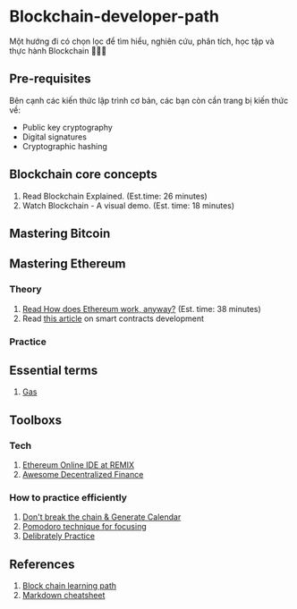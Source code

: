# Blockchain-developer-path

Một hướng đi có chọn lọc để tìm hiểu, nghiên cứu, phân tích, học tập và thực hành Blockchain 💪🥤📏

## Pre-requisites

Bên cạnh các kiến thức lập trình cơ bản, các bạn còn cần trang bị kiến thức về:

* Public key cryptography
* Digital signatures
* Cryptographic hashing

## Blockchain core concepts

1. Read Blockchain Explained. (Est.time: 26 minutes)
2. Watch Blockchain - A visual demo. (Est. time: 18 minutes)

## Mastering Bitcoin

## Mastering Ethereum

### Theory

1. [Read How does Ethereum work, anyway?](https://medium.com/@preethikasireddy/how-does-ethereum-work-anyway-22d1df506369) (Est. time: 38 minutes)
2. Read [this article](https://blog.openzeppelin.com/the-hitchhikers-guide-to-smart-contracts-in-ethereum-848f08001f05/) on smart contracts development

### Practice

## Essential terms

1. [Gas](https://ethgas.io/)

## Toolboxs

### Tech

1. [Ethereum Online IDE at REMIX](https://remix.ethereum.org/#optimize=false&runs=200&evmVersion=null&version=soljson-v0.7.4+commit.3f05b770.js)
2. [Awesome Decentralized Finance](https://github.com/ong/awesome-decentralized-finance)

### How to practice efficiently

1. [Don't break the chain & Generate Calendar](https://msbrown.net/chain/)
2. [Pomodoro technique for focusing](https://francescocirillo.com/pages/pomodoro-technique)
3. [Delibrately Practice](https://jamesclear.com/beginners-guide-deliberate-practice)

## References

1. [Block chain learning path](https://github.com/protofire/blockchain-learning-path)
2. [Markdown cheatsheet](https://github.com/adam-p/markdown-here/wiki/Markdown-Cheatsheet)

